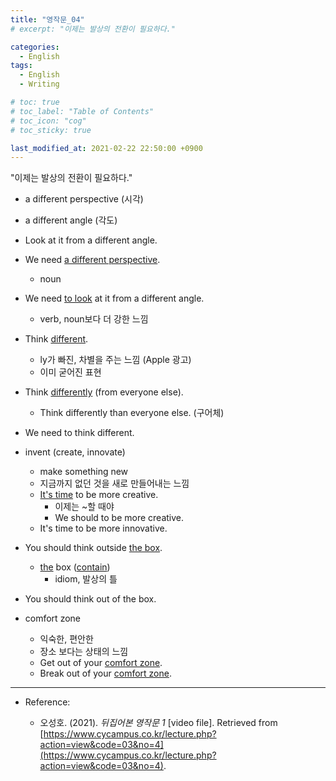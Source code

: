 ```yaml
---
title: "영작문_04"
# excerpt: "이제는 발상의 전환이 필요하다."

categories:
  - English
tags:
  - English
  - Writing

# toc: true 
# toc_label: "Table of Contents" 
# toc_icon: "cog"
# toc_sticky: true 

last_modified_at: 2021-02-22 22:50:00 +0900
---
```


"이제는 발상의 전환이 필요하다."

* a different perspective (시각)
* a different angle (각도)

* Look at it from a different angle.
* We need <u>a different perspective</u>.
    * noun

* We need <u>to look</u> at it from a different angle.
    * verb, noun보다 더 강한 느낌

* Think <u>different</u>.
    * ly가 빠진, 차별을 주는 느낌 (Apple 광고)
    * 이미 굳어진 표현

* Think <u>differently</u> (from everyone else).
    * Think differently than everyone else. (구어체)

* We need to think different.

* invent (create, innovate)
    * make something new
    * 지금까지 없던 것을 새로 만들어내는 느낌
    * <u>It's time</u> to be more creative.
        * 이제는 ~할 때야
        * We should to be more creative.
    * It's time to be more innovative.

* You should think outside <u>the box</u>.
    * <u>the</u> box (<u>contain</u>)
        * idiom, 발상의 틀
* You should think out of the box.

* comfort zone
    * 익숙한, 편안한
    * 장소 보다는 상태의 느낌
    * Get out of your <u>comfort zone</u>.
    * Break out of your <u>comfort zone</u>.

*** 

* Reference: 

    * 오성호. (2021). *뒤집어본 영작문 1* [video file]. Retrieved from [https://www.cycampus.co.kr/lecture.php?action=view&code=03&no=4](https://www.cycampus.co.kr/lecture.php?action=view&code=03&no=4).
